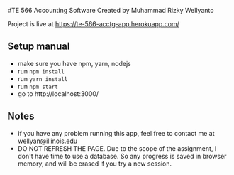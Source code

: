 #TE 566 Accounting Software
Created by Muhammad Rizky Wellyanto 

Project is live at https://te-566-acctg-app.herokuapp.com/

## Setup manual
- make sure you have npm, yarn, nodejs
- run `npm install`
- run `yarn install`
- run `npm start`
- go to http://localhost:3000/

## Notes
- if you have any problem running this app, feel free to contact me at wellyan@illinois.edu
- DO NOT REFRESH THE PAGE. Due to the scope of the assignment, I don't have time to use a database. So any progress is saved in browser memory, and will be erased if you try a new session.
